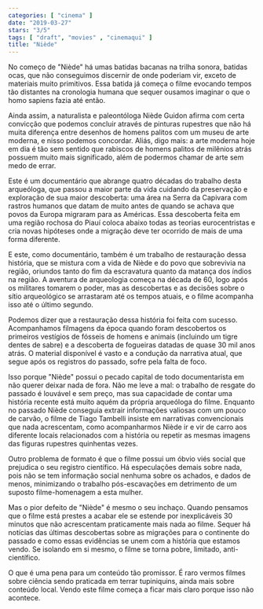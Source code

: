 ```yaml
---
categories: [ "cinema" ]
date: "2019-03-27"
stars: "3/5"
tags: [ "draft", "movies" , "cinemaqui" ]
title: "Niède"
---
```

No começo de "Niède" há umas batidas bacanas na trilha sonora, batidas ocas, que não conseguimos discernir de onde poderiam vir, exceto de materiais muito primitivos. Essa batida já começa o filme evocando tempos tão distantes na cronologia humana que sequer ousamos imaginar o que o homo sapiens fazia até então.

Ainda assim, a naturalista e paleontóloga Niède Guidon afirma com certa convicção que podemos concluir através de pinturas rupestres que não há muita diferença entre desenhos de homens palitos com um museu de arte moderna, e nisso podemos concordar. Aliás, digo mais: a arte moderna hoje em dia é tão sem sentido que rabiscos de homens palitos de milênios atrás possuem muito mais significado, além de podermos chamar de arte sem medo de errar.

Este é um documentário que abrange quatro décadas do trabalho desta arqueóloga, que passou a maior parte da vida cuidando da preservação e exploração de sua maior descoberta: uma área na Serra da Capivara com rastros humanos que datam de muito antes de quando se achava que povos da Europa migraram para as Américas. Essa descoberta feita em uma região rochosa do Piauí coloca abaixo todas as teorias eurocentristas e cria novas hipóteses onde a migração deve ter ocorrido de mais de uma forma diferente.

E este, como documentário, também é um trabalho de restauração dessa história, que se mistura com a vida de Niède e do povo que sobrevivia na região, oriundos tanto do fim da escravatura quanto da matança dos índios na região. A aventura de arqueologia começa na década de 60, logo após os militares tomarem o poder, mas as descobertas e as decisões sobre o sítio arqueológico se arrastaram até os tempos atuais, e o filme acompanha isso até o último segundo.

Podemos dizer que a restauração dessa história foi feita com sucesso. Acompanhamos filmagens da época quando foram descobertos os primeiros vestígios de fósseis de homens e animais (incluindo um tigre dentes de sabre) e a descoberta de fogueiras datadas de quase 30 mil anos atrás. O material disponível é vasto e a condução da narrativa atual, que segue após os registros do passado, sofre pela falta de foco.

Isso porque "Niède" possui o pecado capital de todo documentarista em não querer deixar nada de fora. Não me leve a mal: o trabalho de resgate do passado é louvável e sem preço, mas sua capacidade de contar uma história recente está muito aquém da própria arqueóloga do filme. Enquanto no passado Niède conseguia extrair informações valiosas com um pouco de carvão, o filme de Tiago Tambelli insiste em narrativas convencionais que nada acrescentam, como acompanharmos Niède ir e vir de carro aos diferente locais relacionados com a história ou repetir as mesmas imagens das figuras rupestres quinhentas vezes.

Outro problema de formato é que o filme possui um óbvio viés social que prejudica o seu registro científico. Há especulações demais sobre nada, pois não se tem informação social nenhuma sobre os achados, e dados de menos, minimizando o trabalho pós-escavações em detrimento de um suposto filme-homenagem a esta mulher.

Mas o pior defeito de "Niède" é mesmo o seu inchaço. Quando pensamos que o filme está prestes a acabar ele se estende por inexplicáveis 30 minutos que não acrescentam praticamente mais nada ao filme. Sequer há notícias das últimas descobertas sobre as migrações para o continente do passado e como essas evidências se unem com a história que estamos vendo. Se isolando em si mesmo, o filme se torna pobre, limitado, anti-científico.

O que é uma pena para um conteúdo tão promissor. É raro vermos filmes sobre ciência sendo praticada em terrar tupiniquins, ainda mais sobre conteúdo local. Vendo este filme começa a ficar mais claro porque isso não acontece.
